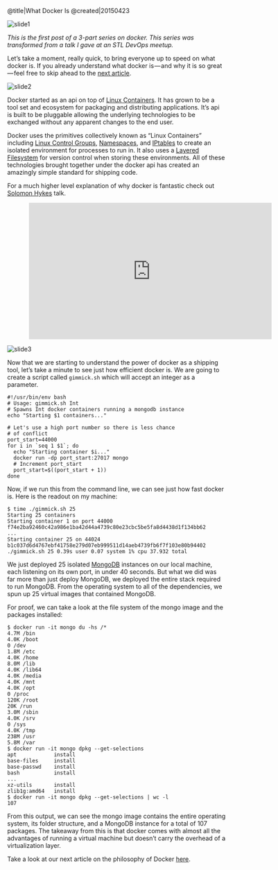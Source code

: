 @title|What Docker Is
@created|20150423

![slide1](/images/what_docker_is_slide1.png)

_This is the first post of a 3-part series on docker. This series was transformed from a talk I gave at an STL DevOps meetup._

Let’s take a moment, really quick, to bring everyone up to speed on what docker is. If you already understand what docker is — and why it is so great — feel free to skip ahead to the [next article](/2015/04/24/How-Docker-Changes-Things.html).

![slide2](/images/what_docker_is_slide2.png)

Docker started as an api on top of [Linux Containers](https://linuxcontainers.org/). It has grown to be a tool set and ecosystem for packaging and distributing applications. It’s api is built to be pluggable allowing the underlying technologies to be exchanged without any apparent changes to the end user.

Docker uses the primitives collectively known as “Linux Containers” including [Linux Control Groups](https://www.wikiwand.com/en/Cgroups), [Namespaces](http://man7.org/linux/man-pages/man7/namespaces.7.html), and [IPtables](https://www.wikiwand.com/en/Iptables) to create an isolated environment for processes to run in. It also uses a [Layered Filesystem](http://www.wikiwand.com/en/Aufs) for version control when storing these environments. All of these technologies brought together under the docker api has created an amazingly simple standard for shipping code.

For a much higher level explanation of why docker is fantastic check out [Solomon Hykes](https://twitter.com/solomonstre) talk.

<iframe style="margin-left:50px" width="560" height="315" src="https://www.youtube.com/embed/3N3n9FzebAA" frameborder="0" allowfullscreen></iframe>

![slide3](/images/what_docker_is_slide3.png)

Now that we are starting to understand the power of docker as a shipping tool, let’s take a minute to see just how efficient docker is. We are going to create a script called `gimmick.sh` which will accept an integer as a parameter.

```
#!/usr/bin/env bash
# Usage: gimmick.sh Int
# Spawns Int docker containers running a mongodb instance
echo "Starting $1 containers..."

# Let's use a high port number so there is less chance
# of conflict
port_start=44000
for i in `seq 1 $1`; do
  echo "Starting container $i..."
  docker run -dp port_start:27017 mongo
  # Increment port_start
  port_start=$((port_start + 1))
done
```

Now, if we run this from the command line, we can see just how fast docker is. Here is the readout on my machine:

```
$ time ./gimmick.sh 25
Starting 25 containers
Starting container 1 on port 44000
f74e2ba92460c42a986e1ba42d44a4739c80e23cbc5be5fa8d4438d1f134bb62
...
Starting container 25 on 44024
b1c037d6d4767ebf41758e279d07eb999511d14aeb4739fb6f7f103e80b94402
./gimmick.sh 25 0.39s user 0.07 system 1% cpu 37.932 total
```

We just deployed 25 isolated [MongoDB](https://www.mongodb.org/) instances on our local machine, each listening on its own port, in under 40 seconds. But what we did was far more than just deploy MongoDB, we deployed the entire stack required to run MongoDB. From the operating system to all of the dependencies, we spun up 25 virtual images that contained MongoDB.

For proof, we can take a look at the file system of the mongo image and the packages installed:

```
$ docker run -it mongo du -hs /*
4.7M /bin
4.0K /boot
0 /dev
1.8M /etc
4.0K /home
8.0M /lib
4.0K /lib64
4.0K /media
4.0K /mnt
4.0K /opt
0 /proc
120K /root
20K /run
3.0M /sbin
4.0K /srv
0 /sys
4.0K /tmp
238M /usr
5.8M /var
$ docker run -it mongo dpkg --get-selections
apt            install
base-files     install
base-passwd    install
bash           install
...
xz-utils       install
zlib1g:amd64   install
$ docker run -it mongo dpkg --get-selections | wc -l
107
```

From this output, we can see the mongo image contains the entire operating system, its folder structure, and a MongoDB instance for a total of 107 packages. The takeaway from this is that docker comes with almost all the advantages of running a virtual machine but doesn’t carry the overhead of a virtualization layer.

Take a look at our next article on the philosophy of Docker [here](/2015/04/24/How-Docker-Changes-Things.html).
